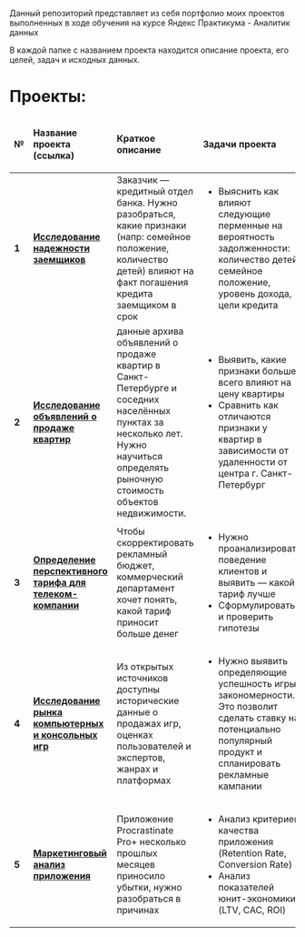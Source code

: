 <p>Данный репозиторий представляет из себя портфолио моих проектов выполненных в ходе обучения на курсе Яндекс Практикума - Аналитик данных</p>
<p>В каждой папке с названием проекта находится описание проекта, его целей, задач и исходных данных.</p>
<h1>Проекты:</h1>
<table>
	<thead>
		<tr>
		<td><b>№</b></td>
		<td><p><b>Название проекта (ссылка)</b></p></td>
		<td><p><b>Краткое описание</b></p></td>
		<td><p><b>Задачи проекта</b></p></td>
		<td><p><b>Навыки и инструменты</b></p></td>
		</tr>
	</thead>
	<tbody>
		<tr>
			<td><b>1</b></td>
			<td><a href="https://github.com/MaksimPerepeliuk/data_analyst_YP/blob/main/credit_scoring/credit_scoring.ipynb" target="_blank"><b>Исследование надежности заемщиков</b></a></td>
			<td>Заказчик — кредитный отдел банка. Нужно разобраться, какие признаки (напр: семейное положение, количество детей) влияют на факт погашения кредита заемщиком в срок</td>
			<td><ul><li>Выяснить как влияют следующие перменные на вероятность задолженности: количество детей, семейное положение, уровень дохода, цели кредита</li></ul></td>
			<td>pandas, numpy, matplotlib, pymystem</td>
		</tr>
		<tr>
			<td><b>2</b></td>
			<td>
				<a href="https://github.com/MaksimPerepeliuk/data_analyst_YP/blob/main/apartments_sales/apartments_sales.ipynb" target="_blank"><b>Исследование объявлений о продаже квартир</b></a>
			</td>
			<td>данные архива объявлений о продаже квартир в Санкт-Петербурге и соседних населённых пунктах за несколько лет. Нужно научиться определять рыночную стоимость объектов недвижимости.</td>
			<td>
				<ul>
					<li>Выявить, какие признаки больше всего влияют на цену квартиры</li>
					<li>Сравнить как отличаются признаки у квартир в зависимости от удаленности от центра г. Санкт-Петербург</li>
				</ul>
			</td>
			<td>pandas, numpy, matplotlib</td>
		</tr>
		<tr>
			<td><b>3</b></td>
			<td><a href="https://github.com/MaksimPerepeliuk/data_analyst_YP/blob/main/telecom_tariffs/telecom_tariffs.ipynb" target="_blank"><b>Определение перспективного тарифа для телеком-компании</b></a></td>
			<td>Чтобы скорректировать рекламный бюджет, коммерческий департамент хочет понять, какой тариф приносит больше денег</td>
			<td>
				<ul>
					<li>Нужно проанализировать поведение клиентов и выявить — какой тариф лучше</li>
					<li>Сформулировать и проверить гипотезы</li>
				</ul>
			</td>
			<td>pandas, numpy, matplotlib, scipy, выбор статистического критерия, проверка гипотез</td>
		</tr>
		<tr>
			<td><b>4</b></td>
			<td><a href="https://github.com/MaksimPerepeliuk/data_analyst_YP/blob/main/games_market/games_market.ipynb" target="_blank"><b>Исследование рынка компьютерных и консольных игр</b></a></td>
			<td>Из открытых источников доступны исторические данные о продажах игр, оценках пользователей и экспертов, жанрах и платформах</td>
			<td><ul><li>Нужно выявить определяющие успешность игры закономерности. Это позволит сделать ставку на потенциально популярный продукт и спланировать рекламные кампании</li></ul></td>
			<td>pandas, numpy, matplotlib, phik, выбор статистического критерия, проверка гипотез</td>
		</tr>
		<tr>
			<td><b>5</b></td>
				<td><a href="https://github.com/MaksimPerepeliuk/data_analyst_YP/blob/main/app_marketing_analysis/app_marketing_analysis.ipynb" target="_blank"><b>Маркетинговый анализ приложения</b></a></td>
				<td>Приложение Procrastinate Pro+ несколько прошлых месяцев приносило убытки, нужно разобраться в причинах</td>
				<td>
					<ul>
						<li>Анализ критериев качества приложения (Retention Rate, Conversion Rate)</li>
						<li>Анализ показателей юнит-экономики (LTV, CAC, ROI)</li>
					</ul>
				</td>
			<td>pandas, numpy, matplotlib, scipy, seaborn, когортный анализ, продуктовый анализ</td>
		</tr>
	</tbody>
</table>
